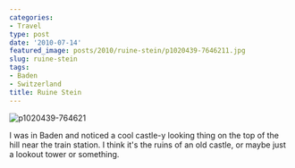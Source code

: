 ```yaml
---
categories:
- Travel
type: post
date: '2010-07-14'
featured_image: posts/2010/ruine-stein/p1020439-7646211.jpg
slug: ruine-stein
tags:
- Baden
- Switzerland
title: Ruine Stein
---
```


![p1020439-764621](p1020439-7646211.jpg)

I was in Baden and noticed a cool castle-y looking thing on the top of the hill near the train station. I think it's the ruins of an old castle, or maybe just a lookout tower or something.